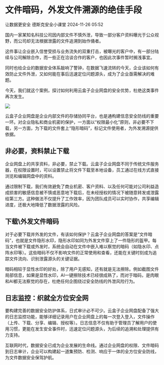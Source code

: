 #  文件暗码，外发文件溯源的绝佳手段   
让数据更安全  德斯克安全小课堂   2024-11-26 05:52  
  
国内一家某知名科技公司因内部文件不慎外泄，导致一部分客户资料曝光于公众视野，而公司却无法根据泄露的文件追溯到始作俑者。  
  
这件事让企业嵌入信誉受损与业务流失的双重打击，被曝光的客户中，有一部分陆续与公司解除合作，而一些正在洽谈合作的客户，也因此次事件暂时搁浅事宜。  
  
同时也给企业的数据安全体系敲响了警钟，在数据飞速流转的今天，企业该如何有效防止文件外泄，又如何能在事后迅速定位问题源头，成为了企业亟需解决的难题。  
  
今天，我们就这个案例，探讨如何利用云盒子企业网盘的安全优势，杜绝这类事件再次发生。  
  
![](https://mmbiz.qpic.cn/mmbiz_jpg/c5fPvg33s0Gl6xia4SGT3CIGiampvZz19KSfCdKj3bR9GOfoaQPWXvI5Pf26oePMibiau8DiaSpgkOvicDIRrKP15hlA/640?wx_fmt=jpeg&from=appmsg "")  
  
云盒子企业网盘是企业内部文件的存储协同平台，也是通构建信息安全防线的重要一环。对企业隐私和商业机密的保护，一方面以“权限最小化”原则，非必要不下载，另一方面，为下载的文件套上“隐形暗码”，标记文件使用者，为外发溯源提供依据。  
## 非必要，资料禁止下载  
  
企业网盘上的共享资料，非必要，禁止下载。云盒子企业网盘不同于传统文件服务器，在权限设置时，可以设置禁止将文件下载至本地设备，员工通过在线方式直接浏览和编辑网盘中的资料。  
  
通过限制下载，我们有效避免了商业机密、客户资料、以及任何可能对公司利益造成损害的敏感信息被不慎或恶意地下载后，在未经授权的情况下被随意转发或泄露给第三方。这种做法不仅提升了工作效率，因为团队成员可以实时协作，共享编辑进度，还极大地降低了数据泄露的风险。  
## 下载\外发文件暗码  
  
对于必要下载并外发的文件，有该如何保护？云盒子企业网盘的答案是“文件暗码”，也就是文件隐形水印，隐形水印如同为外发文件穿上了一件隐形的盔甲。每当文件被下载或外发时，系统会自动在文件中嵌入难以察觉的暗码（如隐水印、点阵水印等）。这些暗码不仅不影响文件的正常使用和查看，还能在关键时刻成为追踪文件流向、识别泄露源头的关键证据。  
  
暗码相较于显性水印的好处，除了用户无感知，还有就是无法擦除。例如截图文件局部信息，如果是显性水印，AI一键擦除技术已经很成熟了，而对于暗码，是肉眼和AI都无法察觉的存在，杜绝任何企图绕过安全防线的外泄风险行为。  
## 日志监控：织就全方位安全网  
  
要构建完善的数据安全防护体系，日式审计必不可少。云盒子企业网盘配备了强大的日志监控功能，能够详细记录用户在企业网盘上的每一次登入登入，文件操作（上传、下载、分享、编辑、授权等）。日志信息不仅有助于管理员了解用户的使用习惯，更能在发生安全事件时，迅速定位问题源头，为后续的追溯和处理提供有力支持。  
  
互联网时代，数据安全已成为企业发展的生命线。通过企业网盘的权限、文件暗码到日志审计，企业可以构建起一道集预防、检测、响应于一体的全方位安全防线，为文件数据安全保驾护航。  
  
  
  
